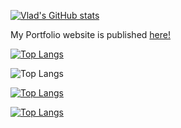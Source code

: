 [![Vlad's GitHub stats](https://github-readme-stats.vercel.app/api?username=VladSydorets&show_icons=true&theme=one_dark_pro)](https://github.com/anuraghazra/github-readme-stats)

My Portfolio website is published <a href="https://syncdoth.github.io" target="_blank">here!</a>

[![Top Langs](https://github-readme-stats.vercel.app/api/top-langs/?username=anuraghazra)](https://github.com/anuraghazra/github-readme-stats)

![Top Langs](https://github-readme-stats.vercel.app/api/top-langs/?username=anuraghazra&layout=compact)

[![Top Langs](https://github-readme-stats.vercel.app/api/top-langs/?username=anuraghazra&layout=donut)](https://github.com/anuraghazra/github-readme-stats)

[![Top Langs](https://github-readme-stats.vercel.app/api/top-langs/?username=anuraghazra&layout=pie)](https://github.com/anuraghazra/github-readme-stats)
